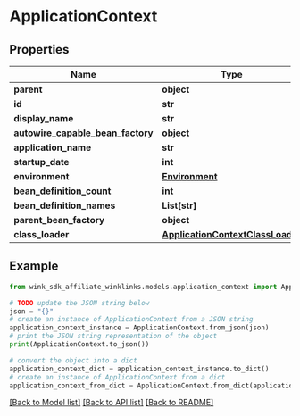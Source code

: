 # ApplicationContext


## Properties

Name | Type | Description | Notes
------------ | ------------- | ------------- | -------------
**parent** | **object** |  | [optional] 
**id** | **str** |  | [optional] 
**display_name** | **str** |  | [optional] 
**autowire_capable_bean_factory** | **object** |  | [optional] 
**application_name** | **str** |  | [optional] 
**startup_date** | **int** |  | [optional] 
**environment** | [**Environment**](Environment.md) |  | [optional] 
**bean_definition_count** | **int** |  | [optional] 
**bean_definition_names** | **List[str]** |  | [optional] 
**parent_bean_factory** | **object** |  | [optional] 
**class_loader** | [**ApplicationContextClassLoader**](ApplicationContextClassLoader.md) |  | [optional] 

## Example

```python
from wink_sdk_affiliate_winklinks.models.application_context import ApplicationContext

# TODO update the JSON string below
json = "{}"
# create an instance of ApplicationContext from a JSON string
application_context_instance = ApplicationContext.from_json(json)
# print the JSON string representation of the object
print(ApplicationContext.to_json())

# convert the object into a dict
application_context_dict = application_context_instance.to_dict()
# create an instance of ApplicationContext from a dict
application_context_from_dict = ApplicationContext.from_dict(application_context_dict)
```
[[Back to Model list]](../README.md#documentation-for-models) [[Back to API list]](../README.md#documentation-for-api-endpoints) [[Back to README]](../README.md)


